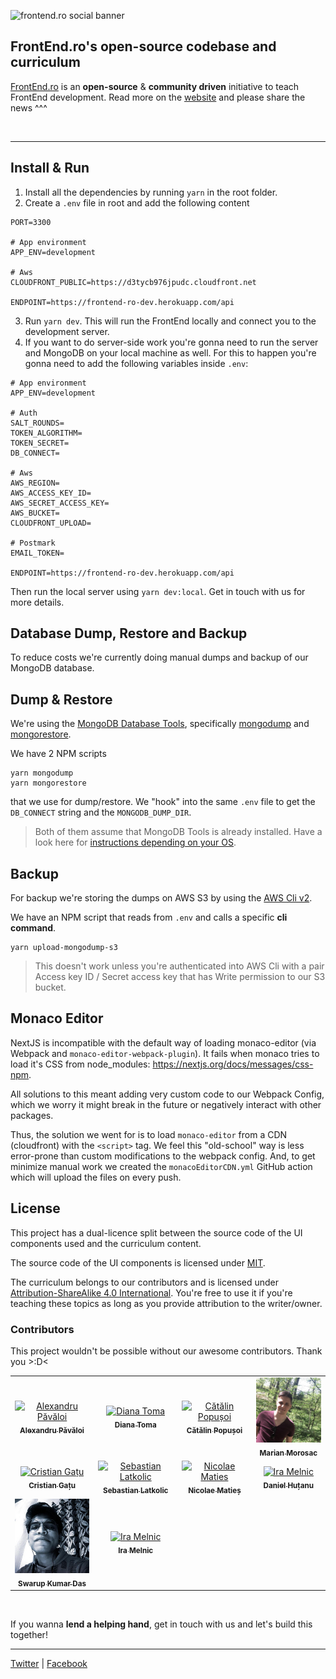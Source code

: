 ![frontend.ro social banner](https://frontend.ro/main-seo-image.jpg)

## FrontEnd.ro's open-source codebase and curriculum

[FrontEnd.ro](https://FrontEnd.ro) is an **open-source** & **community driven** initiative to teach FrontEnd development. Read more on the [website](https://FrontEnd.ro) and please share the news ^^^

<br />
<hr />

## Install & Run 

1. Install all the dependencies by running `yarn` in the root folder.
2. Create a `.env` file in root and add the following content

```
PORT=3300

# App environment
APP_ENV=development

# Aws
CLOUDFRONT_PUBLIC=https://d3tycb976jpudc.cloudfront.net

ENDPOINT=https://frontend-ro-dev.herokuapp.com/api
```

3. Run `yarn dev`. This will run the FrontEnd locally and connect you to the development server.
4. If you want to do server-side work you're gonna need to run the server and MongoDB on your local machine as well.  For this to happen you're gonna need to add the following variables inside `.env`:

```
# App environment
APP_ENV=development

# Auth
SALT_ROUNDS=
TOKEN_ALGORITHM=
TOKEN_SECRET=
DB_CONNECT=

# Aws
AWS_REGION=
AWS_ACCESS_KEY_ID=
AWS_SECRET_ACCESS_KEY=
AWS_BUCKET=
CLOUDFRONT_UPLOAD=

# Postmark
EMAIL_TOKEN=

ENDPOINT=https://frontend-ro-dev.herokuapp.com/api
```

Then run the local server using `yarn dev:local`. Get in touch with us for more details.

## Database Dump, Restore and Backup

To reduce costs we're currently doing manual dumps and backup of our MongoDB database.
## Dump & Restore

We're using the [MongoDB Database Tools](https://docs.mongodb.com/database-tools/), specifically [mongodump](https://docs.mongodb.com/database-tools/mongodump) and [mongorestore](https://docs.mongodb.com/database-tools/mongorestore/).

We have 2 NPM scripts

```
yarn mongodump
yarn mongorestore
```

that we use for dump/restore. We "hook" into the same `.env` file to get the `DB_CONNECT` string and the `MONGODB_DUMP_DIR`.

> Both of them assume that MongoDB Tools is already installed. Have a look here for [instructions depending on your OS](https://docs.mongodb.com/database-tools/installation/installation/).

## Backup

For backup we're storing the dumps on AWS S3 by using the [AWS Cli v2](https://docs.aws.amazon.com/cli/).

We have an NPM script that reads from `.env` and calls a specific **cli command**.

```
yarn upload-mongodump-s3
```

> This doesn't work unless you're authenticated into AWS Cli with a pair Access key ID / Secret access key that has Write permission to our S3 bucket.


## Monaco Editor

NextJS is incompatible with the default way of loading monaco-editor (via Webpack and `monaco-editor-webpack-plugin`). It fails when monaco tries to load it's CSS from node_modules: https://nextjs.org/docs/messages/css-npm.

All solutions to this meant adding very custom code to our Webpack Config, which we worry it might break in the future or negatively interact with other packages. 

Thus, the solution we went for is to load `monaco-editor` from a CDN (cloudfront) with the `<script>` tag. We feel this "old-school" way is less error-prone than custom modifications to the webpack config. And, to get minimize manual work we created the `monacoEditorCDN.yml` GitHub action which will upload the files on every push.

## License

This project has a dual-licence split between the source code of the UI components used and the curriculum content.

The source code of the UI components is licensed under [MIT](https://github.com/FrontEnd-ro/frontend.ro/blob/master/LICENSE).

The curriculum belongs to our contributors and is licensed under [Attribution-ShareAlike 4.0 International](https://github.com/FrontEnd-ro/frontend.ro/blob/master/frontend-ssr/curriculum/LICENSE.md). You're free to use it if you're teaching these topics as long as you provide attribution to the writer/owner.

### Contributors

This project wouldn't be possible without our awesome contributors. Thank you >:D<

<table>
    <tr>
        <td align="center">
            <a href="https://iampava.com"><img src="https://raw.githubusercontent.com/FrontEnd-ro/frontend.ro/master/client/public/images/contributors/iampava_2.jpg" width="120px;" alt="Alexandru Păvăloi"/><br /><sub><b>Alexandru Păvăloi</b></sub></a></td>
        <td align="center">
            <a href="https://github.com/andreeatoma"><img src="https://raw.githubusercontent.com/FrontEnd-ro/frontend.ro/master/client/public/images/contributors/andreeatoma.jpg" width="120px;" alt="Diana Toma"/><br /><sub><b>Diana Toma</b></sub></a></td>
        <td align="center">
            <a href="https://github.com/catalinpopusoi">
                <img src="https://raw.githubusercontent.com/FrontEnd-ro/frontend.ro/master/client/public/images/contributors/catalinpopusoi.jpg" width="120px;" alt="Cătălin Popușoi"/><br /><sub><b>Cătălin Popușoi</b></sub></a></td>
        <td align="center">
            <a href="https://github.com/MarianGeorgeMorosac">
                <img src="https://raw.githubusercontent.com/FrontEnd-ro/frontend.ro/master/client/public/images/contributors/georgemarianmorosac.jpg" width="120px;" alt="Marian George Morosac"/><br /><sub><b>Marian Morosac</b></sub></a></td>
    </tr>
    <tr>
        <td align="center">
            <a href="https://github.com/SirCQQ"><img src="https://raw.githubusercontent.com/FrontEnd-ro/frontend.ro/master/client/public/images/contributors/cristiangatu.jpg" width="120px;" alt="Cristian Gațu"/><br /><sub><b>Cristian Gațu</b></sub></a></td>
        <td align="center">
            <a href="https://github.com/juppsy"><img src="https://raw.githubusercontent.com/FrontEnd-ro/frontend.ro/master/client/public/images/contributors/juppsy.jpg" width="120px;" alt="Sebastian Latkolic"/><br /><sub><b>Sebastian Latkolic</b></sub></a></td>
        <td align="center">
            <a href="https://github.com/nmaties/"><img src="https://raw.githubusercontent.com/FrontEnd-ro/frontend.ro/master/client/public/images/contributors/nmaties.jpg" width="120px;" alt="Nicolae Maties"/><br /><sub><b>Nicolae Matieș</b></sub></a></td>
        <td align="center">
            <a href="https://www.linkedin.com/in/danielhutanu22/"><img src="https://raw.githubusercontent.com/FrontEnd-ro/frontend.ro/master/client/public/images/contributors/danielhutanu.jpg" width="120px;" alt="Ira Melnic"/><br /><sub><b>Daniel Huțanu</b></sub></a></td>
    </tr>
    <tr>
        <td align="center">
            <a href="https://github.com/swarup4741"><img src="https://raw.githubusercontent.com/FrontEnd-ro/frontend.ro/master/client/public/images/contributors/swarup4741.jpg" width="120px;" alt="Swarup Kumar Das"/><br /><sub><b>Swarup Kumar Das</b></sub></a></td>
        <td align="center">
            <a href="https://www.facebook.com/melnic.ira/"><img src="https://raw.githubusercontent.com/FrontEnd-ro/frontend.ro/master/client/public/images/contributors/iramelnic.jpg" width="120px;" alt="Ira Melnic"/><br /><sub><b>Ira Melnic</b></sub></a></td>
    </tr></table>

<br />

If you wanna **lend a helping hand**, get in touch with us and let's build this together!

<hr />

[Twitter](https://twitter.com/FrontEndRo) | [Facebook](https://facebook.com/FrontEndRo)